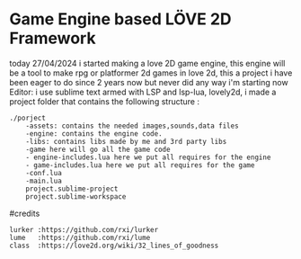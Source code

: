 # Game Engine based LÖVE 2D Framework
today 27/04/2024 i started making a  love 2D game engine, this engine will be a tool to make rpg or platformer 2d games in love 2d, this a  project i have been eager to do since 2 years now but never did any way i'm starting now
 Editor: i use sublime text armed with LSP and lsp-lua, lovely2d,
 i made a project folder that contains the following structure :

```
./porject
    -assets: contains the needed images,sounds,data files
    -engine: contains the engine code.
    -libs: contains libs made by me and 3rd party libs
    -game here will go all the game code
    - engine-includes.lua here we put all requires for the engine
    - game-includes.lua here we put all requires for the game
    -conf.lua
    -main.lua
    project.sublime-project
    project.sublime-workspace
```
#credits
```
lurker :https://github.com/rxi/lurker
lume   :https://github.com/rxi/lume
class  :https://love2d.org/wiki/32_lines_of_goodness
